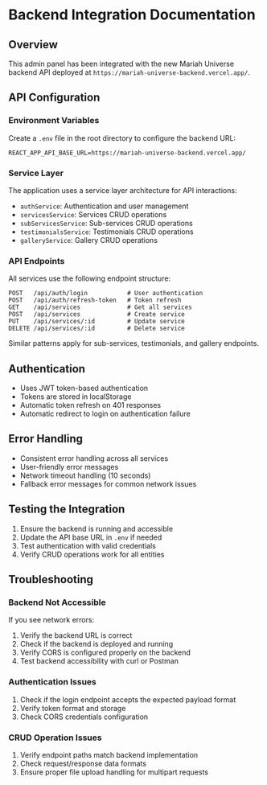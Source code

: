 # Backend Integration Documentation

## Overview
This admin panel has been integrated with the new Mariah Universe backend API deployed at `https://mariah-universe-backend.vercel.app/`.

## API Configuration

### Environment Variables
Create a `.env` file in the root directory to configure the backend URL:

```env
REACT_APP_API_BASE_URL=https://mariah-universe-backend.vercel.app/
```

### Service Layer
The application uses a service layer architecture for API interactions:

- `authService`: Authentication and user management
- `servicesService`: Services CRUD operations  
- `subServicesService`: Sub-services CRUD operations
- `testimonialsService`: Testimonials CRUD operations
- `galleryService`: Gallery CRUD operations

### API Endpoints
All services use the following endpoint structure:

```
POST   /api/auth/login           # User authentication
POST   /api/auth/refresh-token   # Token refresh
GET    /api/services             # Get all services
POST   /api/services             # Create service
PUT    /api/services/:id         # Update service
DELETE /api/services/:id         # Delete service
```

Similar patterns apply for sub-services, testimonials, and gallery endpoints.

## Authentication
- Uses JWT token-based authentication
- Tokens are stored in localStorage
- Automatic token refresh on 401 responses
- Automatic redirect to login on authentication failure

## Error Handling
- Consistent error handling across all services
- User-friendly error messages
- Network timeout handling (10 seconds)
- Fallback error messages for common network issues

## Testing the Integration

1. Ensure the backend is running and accessible
2. Update the API base URL in `.env` if needed
3. Test authentication with valid credentials
4. Verify CRUD operations work for all entities

## Troubleshooting

### Backend Not Accessible
If you see network errors:
1. Verify the backend URL is correct
2. Check if the backend is deployed and running
3. Verify CORS is configured properly on the backend
4. Test backend accessibility with curl or Postman

### Authentication Issues
1. Check if the login endpoint accepts the expected payload format
2. Verify token format and storage
3. Check CORS credentials configuration

### CRUD Operation Issues
1. Verify endpoint paths match backend implementation
2. Check request/response data formats
3. Ensure proper file upload handling for multipart requests